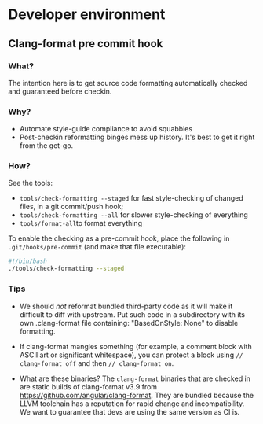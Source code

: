 # Developer environment

## Clang-format pre commit hook

### What?
The intention here is to get source code formatting automatically
checked and guaranteed before checkin.

### Why?
- Automate style-guide compliance to avoid squabbles
- Post-checkin reformatting binges mess up history.  It's best to get
  it right from the get-go.


### How?
See the tools:
  - `tools/check-formatting --staged` for fast style-checking of
    changed files, in a git commit/push hook;
  - `tools/check-formatting --all` for slower style-checking of everything
  - `tools/format-all`to format everything

To enable the checking as a pre-commit hook, place the following in
`.git/hooks/pre-commit` (and make that file executable):

```sh
#!/bin/bash
./tools/check-formatting --staged
```

### Tips
- We should *not* reformat bundled third-party code as it will make it
  difficult to diff with upstream.  Put such code in a subdirectory
  with its own .clang-format file containing: "BasedOnStyle: None" to
  disable formatting.

- If clang-format mangles something (for example, a comment block with
  ASCII art or significant whitespace), you can protect a block using
  `// clang-format off` and then `// clang-format on`.

* What are these binaries?
  The `clang-format` binaries that are checked in are static builds of
  clang-format v3.9 from https://github.com/angular/clang-format.
  They are bundled because the LLVM toolchain has a reputation for
  rapid change and incompatibility.  We want to guarantee that devs
  are using the same version as CI is.
